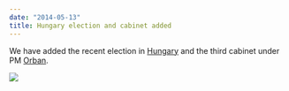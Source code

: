 ```yaml
---
date: "2014-05-13"
title: Hungary election and cabinet added
---
```


We have added the recent election in [Hungary](http://dev.parlgov.org/data/hun/election-parliament/2014-04-06/) and the third cabinet under PM [Orban](http://dev.parlgov.org/data/hun/cabinet-party/2014-05-10/).

![](/images/parliament-scotland.jpg)
